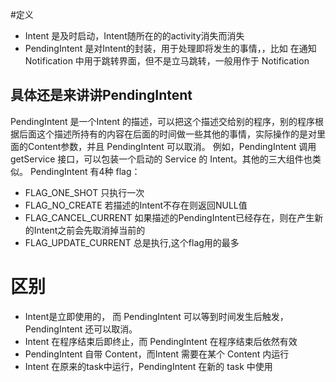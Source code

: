 #定义
* Intent 是及时启动，Intent随所在的的activity消失而消失
* PendingIntent 是对Intent的封装，用于处理即将发生的事情，，比如 在通知 Notification 中用于跳转界面，但不是立马跳转，一般用作于 Notification


## 具体还是来讲讲PendingIntent
PendingIntent 是一个Intent 的描述，可以把这个描述交给别的程序，别的程序根据后面这个描述所持有的内容在后面的时间做一些其他的事情，实际操作的是对里面的Content参数，并且 PendingIntent 可以取消。
例如，PendingIntent 调用getService 接口，可以包装一个启动的 Service 的 Intent。其他的三大组件也类似。
PendingIntent 有4种 flag：
* FLAG_ONE_SHOT                只执行一次
* FLAG_NO_CREATE               若描述的Intent不存在则返回NULL值
* FLAG_CANCEL_CURRENT          如果描述的PendingIntent已经存在，则在产生新的Intent之前会先取消掉当前的
* FLAG_UPDATE_CURRENT          总是执行,这个flag用的最多



# 区别
* Intent是立即使用的， 而 PendingIntent 可以等到时间发生后触发，PendingIntent 还可以取消。
* Intent 在程序结束后即终止，而 PendingIntent 在程序结束后依然有效
* PendingIntent 自带 Content，而Intent 需要在某个 Content 内运行
* Intent 在原来的task中运行，PendingIntent 在新的 task 中使用


